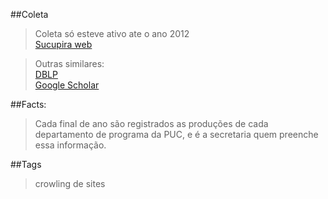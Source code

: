 ##Coleta

> Coleta só esteve ativo ate o ano 2012  
> [Sucupira web](https://sucupira.capes.gov.br/sucupira/public/consultas/coleta/producaoIntelectual/listaProducaoIntelectual.jsf)  
  
> Outras similares:  
> [DBLP](http://www.informatik.uni-trier.de/~ley/pers/hd/c/Caraballo:Alexander_Arturo_Mera)  
> [Google Scholar](http://scholar.google.com.co/citations?user=zWh25xcAAAAJ&hl=es)  

##Facts:

> Cada final de ano são registrados as produções de cada departamento de programa da PUC, e é a secretaria quem preenche essa informação.  

##Tags

> crowling de sites 

